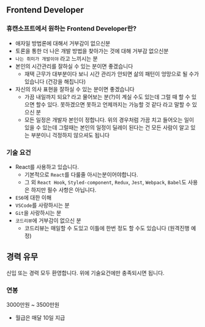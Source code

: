 ## Frontend Developer

### 휴캔소프트에서 원하는 Frontend Developer란?

- 애자일 방법론에 대해서 거부감이 없으신분
- 토론을 통한 더 나은 개발 방법을 찾아가는 것에 대해 거부감 없으신분
- `나는 취미가 개발이야` 라고 느끼시는 분
- 본인의 시간관리를 잘하실 수 있는 분이면 좋겠습니다
  - 재택 근무가 대부분이다 보니 시간 관리가 안되면 삶의 패턴이 엉망으로 될 수가 있습니다 (건강을 해칩니다)
- 자신의 의사 표현을 잘하실 수 있는 분이면 좋겠습니다
  - 가끔 내일까지 되요? 라고 물어보는 분(?)이 계실 수도 있는데 그럴 때 할 수 있으면 할수 있다. 못하겠으면 못하고 언제까지는 가능할 것 같다 라고 말할 수 있으신 분
  - 모든 일정은 개발자 본인이 정합니다. 위의 경우처럼 가끔 치고 들어오는 일이 있을 수 있는데 그럴때는 본인의 일정이 딜레이 된다는 건 모든 사람이 알고 있는 부분이니 걱정하지 않으셔도 됩니다

### 기술 요건

- React를 사용하고 있습니다.
  - 기본적으로 `React`를 다룰줄 아시는분이어야합니다.
  - 그 외 `React Hook`, `Styled-component`, `Redux`, `Jest`, `Webpack`, `Babel`도 사용은 하지만 필수 사항은 아닙니다.
- `ES6`에 대한 이해
- `VSCode`를 사랑하시는 분
- `Git`을 사랑하시는 분
- `코드리뷰`에 거부감이 없으신 분
  - 코드리뷰는 매일할 수 도있고 이틀에 한번 정도 할 수도 있습니다 (원격진행 예정)

## 경력 유무

신입 또는 경력 모두 환영합니다. 위에 기술요건에만 충족되시면 됩니다.

### 연봉

3000만원 ~ 3500만원

- 월급은 매달 10일 지급
